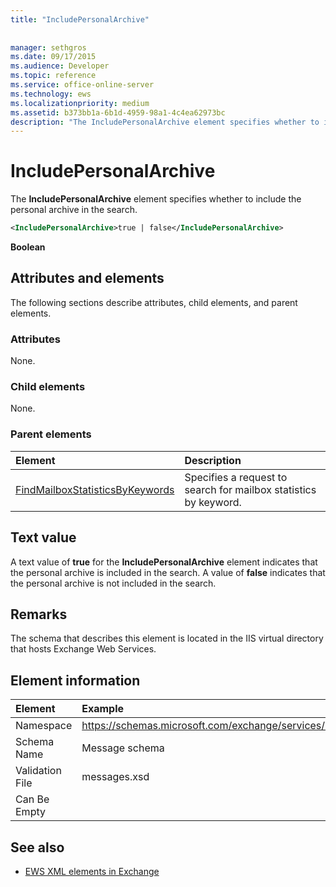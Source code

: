 ```yaml
---
title: "IncludePersonalArchive"
 
 
manager: sethgros
ms.date: 09/17/2015
ms.audience: Developer
ms.topic: reference
ms.service: office-online-server
ms.technology: ews
ms.localizationpriority: medium
ms.assetid: b373bb1a-6b1d-4959-98a1-4c4ea62973bc
description: "The IncludePersonalArchive element specifies whether to include the personal archive in the search."
---
```


# IncludePersonalArchive

The **IncludePersonalArchive** element specifies whether to include the personal archive in the search. 
  
```XML
<IncludePersonalArchive>true | false</IncludePersonalArchive>
```

 **Boolean**
## Attributes and elements

The following sections describe attributes, child elements, and parent elements.
  
### Attributes

None.
  
### Child elements

None.
  
### Parent elements

|**Element**|**Description**|
|:-----|:-----|
|[FindMailboxStatisticsByKeywords](findmailboxstatisticsbykeywords.md) <br/> |Specifies a request to search for mailbox statistics by keyword.  <br/> |
   
## Text value

A text value of **true** for the **IncludePersonalArchive** element indicates that the personal archive is included in the search. A value of **false** indicates that the personal archive is not included in the search. 
  
## Remarks

The schema that describes this element is located in the IIS virtual directory that hosts Exchange Web Services.
  
## Element information

| Element | Example |
|:-----|:-----|
|Namespace  <br/> |https://schemas.microsoft.com/exchange/services/2006/messages  <br/> |
|Schema Name  <br/> |Message schema  <br/> |
|Validation File  <br/> |messages.xsd  <br/> |
|Can Be Empty  <br/> ||
   
## See also



- [EWS XML elements in Exchange](ews-xml-elements-in-exchange.md)

